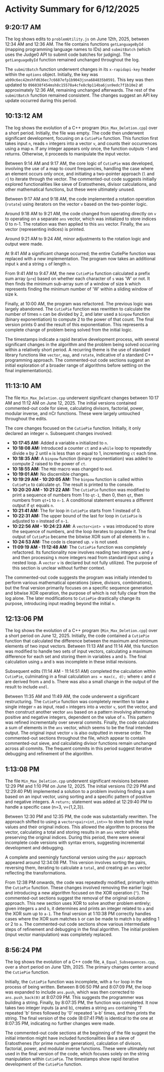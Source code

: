 # Activity Summary for 6/12/2025

## 9:20:17 AM
The log shows edits to `problemUtility.js` on June 12th, 2025, between 12:34 AM and 12:36 AM.  The file contains functions `getLanguageById` (mapping programming language names to IDs) and `submitBatch` (which uses the Judge0 API to submit code batches for judging).  The `getLanguageById` function remained unchanged throughout the log.

The `submitBatch` function underwent changes in its `x-rapidapi-key` header within the `options` object.  Initially, the key was `ab99c6ec42mshfd636ec7c6687efp1b9043jsna684835b0591`. This key was then updated to `096038f454msh8c15578a4cfe8c9p114ba6jsn9edc7f1b10e2` at approximately 12:36 AM, remaining unchanged afterwards.  The rest of the `submitBatch` function remained consistent.  The changes suggest an API key update occurred during this period.


## 10:13:12 AM
The log shows the evolution of a C++ program (`Min_Max_Deletion.cpp`) over a short period.  Initially, the file was empty.  The code then underwent significant development, focusing on a `CutiePie` function. This function first takes input `n`, reads `n` integers into a vector `v`, and counts their occurrences using a map `m`.  If any integer appears only once, the function outputs -1 and returns. Otherwise, it proceeds to manipulate the input vector.

Between 9:14 AM and 9:17 AM, the core logic of `CutiePie` was developed, involving the use of a map to count frequencies, handling the case where an element occurs only once, and initiating a two-pointer approach (`l` and `r`) to iterate through the vector.  The commented-out code suggests initially explored functionalities like sieve of Eratosthenes, divisor calculations, and other mathematical functions, but these were ultimately unused.

Between 9:17 AM and 9:18 AM, the code implemented a rotation operation (`rotate`) using iterators on the vector `v` based on the two-pointer logic.

Around 9:18 AM to 9:21 AM,  the code changed from operating directly on `v` to operating on a separate `ans` vector, which was initialized to store indices 0 to n-1.  The rotation was then applied to this `ans` vector.  Finally, the `ans` vector (representing indices) is printed.


Around 9:21 AM to 9:24 AM, minor adjustments to the rotation logic and output were made.  

At 9:41 AM a significant change occurred; the entire CutiePie function was replaced with a new implementation. The program now takes an additional input `k` and a string `s` of length `n`.  

From 9:41 AM to 9:47 AM, the  new `CutiePie` function calculated a prefix sum array (`pre`) based on whether each character of `s` was 'W' or not. It then finds the minimum sub-array sum of a window of size k which represents finding the minimum number of 'W' within a sliding window of size k.  

Finally,  at 10:00 AM, the program was refactored. The previous logic was largely abandoned. The `CutiePie` function was rewritten to calculate the number of times `n` can be divided by 2, and later used a `binpow` function (binary exponentiation) to compute 2 to the power of that count.  The final version prints 0 and the result of this exponentiation.  This represents a complete change of problem being solved from the initial logic.


The timestamps indicate a rapid iterative development process, with several significant changes in the algorithm and the problem being solved occurring within a relatively short period.  A recurring theme is the use of standard library functions like `vector`, `map`, and `rotate`, indicative of a standard C++ programming approach.  The commented-out code sections suggest an initial exploration of a broader range of algorithms before settling on the final implementation(s).


## 11:13:10 AM
The file `Min_Max_Deletion.cpp` underwent significant changes between 10:17 AM and 11:12 AM on June 12, 2025.  The initial versions contained commented-out code for sieve, calculating divisors, factorial, power, modular inverse, and nCr functions. These were largely untouched throughout the edits.

The core changes focused on the `CutiePie` function. Initially, it only declared an integer `n`. Subsequent changes involved:

* **10:17:45 AM:** Added a variable `m` initialized to `n`.
* **10:18:08 AM:** Introduced a counter `ct` and a `while` loop to repeatedly divide `m` by 2 until `m` is less than or equal to 1, incrementing `ct` each time.
* **10:18:35 AM:** A `binpow` function (binary exponentiation) was added to compute 2 raised to the power of `ct`.
* **10:18:55 AM:**  The `MOD` macro was changed to `mod`.
* **10:19:01 AM:** No discernible changes.
* **10:19:29 AM - 10:20:05 AM:** The `binpow` function is called within `CutiePie` to calculate `qt`.  The result is printed to the console.
* **10:20:20 AM - 10:21:22 AM:**  The `CutiePie` function was modified to print a sequence of numbers from 1 to `qt-1`, then 0, then `qt`, then numbers from `qt+1` to `n-1`.  A conditional statement ensures a different output if `qt` equals `n`.
* **10:21:41 AM:** The for loop in `CutiePie` starts from 1 instead of 0.
* **10:22:31 AM:** The upper bound of the last for loop in `CutiePie` is adjusted to `n` instead of `n-1`.
* **10:22:56 AM - 10:24:23 AM:** A `vector<int> v` was introduced to store the sequence of numbers, and the loop iterates to populate it. The final output of `CutiePie` became the bitwise XOR sum of all elements in `v`.
* **10:24:53 AM:** The code is cleaned up. `v` is not used.
* **11:09:19 AM - 11:12:48 AM:**  The `CutiePie` function was completely refactored.  Its functionality now involves reading two integers `x` and `y` and then processing `k` more integers read from standard input using a nested loop. A `vector` `v` is declared but not fully utilized.  The purpose of this section is unclear without further context.


The commented-out code suggests the program was initially intended to perform various mathematical operations (sieve, divisors, combinations), but the final version primarily focuses on a specific sequence generation and bitwise XOR operation, the purpose of which is not fully clear from the log alone.  The later modifications to `CutiePie` drastically change its purpose, introducing input reading beyond the initial `n`.


## 12:13:06 PM
The log shows the evolution of a C++ program (`Min_Max_Deletion.cpp`) over a short period on June 12, 2025.  Initially, the code contained a `CutiePie` function that calculated the difference between the maximum and minimum elements of two input vectors.  Between 11:13 AM and 11:14 AM, this function was modified to handle two sets of input vectors, calculating a maximum difference for each set and storing them in variables `a` and `b`.  The final calculation using `a` and `b` was incomplete in these initial revisions.

Subsequent edits (11:14 AM - 11:14:51 AM) completed the calculation within `CutiePie`, culminating in a final calculation `ans = max(c, d);`  where `c` and `d` are derived from `a` and `b`. There was also a small change in the output of the result to include `endl`.


Between 11:35 AM and 11:49 AM, the code underwent a significant restructuring. The `CutiePie` function was completely rewritten to take a single integer `n` as input, read `n` integers into a vector `v`, sort the vector, and then construct another vector `ans` based on a pattern involving alternating positive and negative integers, dependent on the value of `n`. This pattern was refined incrementally over several commits. Finally, the code calculates a sum of elements in the `ans` vector, which seems to be the final intended output.   The original input vector `v` is also outputted in reverse order.  The commented-out sections throughout the file, which appear to contain commented-out sieve, and calculating divisor functions remain unchanged across all commits.  The frequent commits in this period suggest iterative debugging and refinement of the algorithm.


## 1:13:08 PM
The file `Min_Max_Deletion.cpp` underwent significant revisions between 12:29 PM and 1:10 PM on June 12, 2025.  The initial versions (12:29 PM and 12:29:40 PM) implemented a solution to a problem involving finding a sum based on an input vector, using sorting and a specific pattern of positive and negative integers.  A `return;` statement was added at 12:29:40 PM to handle a specific case (n=3, v={1,2,3}).

Between 12:30 PM and 12:35 PM, the code was substantially rewritten. The approach shifted to using a `vector<pair<int,int>>` to store both the input values and their original indices.  This allowed the algorithm to  process the vector, calculating a total and storing results in an `ans` vector while preserving the original indices.  During this period, there were several incomplete code versions with syntax errors, suggesting incremental development and debugging.

A complete and seemingly functional version using the `pair` approach appeared around 12:34:08 PM. This version involves sorting the pairs, reversing them, iterating to calculate a `total`, and creating an `ans` vector reflecting the transformations.


From 12:38 PM onwards, the code was repeatedly modified, primarily within the `CutiePie` function. These changes involved removing the earlier logic and introducing a new algorithm focused on the XOR operation (`^`). The commented-out sections suggest the removal of the original solution approach. This new section uses XOR to solve another problem entirely; given integers `a` and `b`,  it determines and prints an integer related to `a` and the XOR sum up to `a-1`. The final version at 1:10:38 PM correctly handles cases where the XOR sum matches `b` or can be made to match `b` by adding 1 or 2 to `a`.  The commented-out code sections show various intermediate steps of refinement and debugging in the final algorithm.  The initial problem (input vector manipulation) was completely replaced.


## 8:56:24 PM
The log shows the evolution of a C++ code file, `A_Equal_Subsequences.cpp`, over a short period on June 12th, 2025.  The primary changes center around the `CutiePie` function.

Initially, the `CutiePie` function was incomplete, with a `for` loop in the process of being written.  Between 8:06:50 PM and 8:07:09 PM, the loop was expanded to include `ans.push`, which was then corrected to `ans.push_back(0)` at 8:07:09 PM.  This suggests the programmer was building a string.  Finally, by 8:07:35 PM, the function was completed. It now takes two integer inputs (a and b), creates a string `ans` containing '1' repeated 'b' times followed by '0' repeated 'a-b' times, and then prints the string.  The final version of the code (8:07:41 PM) is identical to the one at 8:07:35 PM, indicating no further changes were made.

The commented-out code sections at the beginning of the file suggest the initial intention might have included functionalities like a sieve of Eratosthenes (for prime number generation), calculation of divisors, factorial, power, and modular inverse functions. These were ultimately not used in the final version of the code, which focuses solely on the string manipulation within `CutiePie`.  The timestamps show rapid iterative development of the `CutiePie` function.
